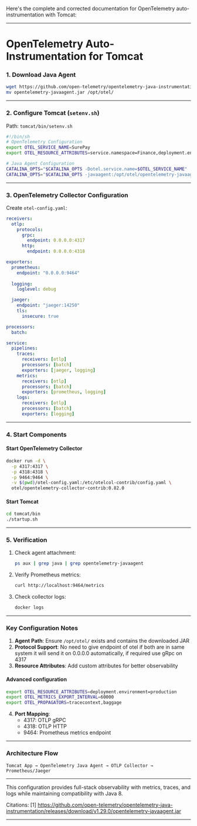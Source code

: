 Here's the complete and corrected documentation for OpenTelemetry auto-instrumentation with Tomcat:

---

# **OpenTelemetry Auto-Instrumentation for Tomcat**

### **1. Download Java Agent**
```bash
wget https://github.com/open-telemetry/opentelemetry-java-instrumentation/releases/download/v1.29.0/opentelemetry-javaagent.jar
mv opentelemetry-javaagent.jar /opt/otel/
```

---

### **2. Configure Tomcat (`setenv.sh`)**
Path: `tomcat/bin/setenv.sh`
```sh
#!/bin/sh
# OpenTelemetry Configuration
export OTEL_SERVICE_NAME=SurePay
export OTEL_RESOURCE_ATTRIBUTES=service.namespace=Finance,deployment.environment=prod

# Java Agent Configuration
CATALINA_OPTS="$CATALINA_OPTS -Dotel.service.name=$OTEL_SERVICE_NAME"
CATALINA_OPTS="$CATALINA_OPTS -javaagent:/opt/otel/opentelemetry-javaagent.jar"
```

---

### **3. OpenTelemetry Collector Configuration**
Create `otel-config.yaml`:
```yaml
receivers:
  otlp:
    protocols:
      grpc:
        endpoint: 0.0.0.0:4317
      http:
        endpoint: 0.0.0.0:4318

exporters:
  prometheus:
    endpoint: "0.0.0.0:9464"
  
  logging:
    loglevel: debug

  jaeger:
    endpoint: "jaeger:14250"
    tls:
      insecure: true

processors:
  batch:

service:
  pipelines:
    traces:
      receivers: [otlp]
      processors: [batch]
      exporters: [jaeger, logging]
    metrics:
      receivers: [otlp]
      processors: [batch]
      exporters: [prometheus, logging]
    logs:
      receivers: [otlp]
      processors: [batch]
      exporters: [logging]
```

---

### **4. Start Components**
#### **Start OpenTelemetry Collector**
```bash
docker run -d \
  -p 4317:4317 \
  -p 4318:4318 \
  -p 9464:9464 \
  -v $(pwd)/otel-config.yaml:/etc/otelcol-contrib/config.yaml \
  otel/opentelemetry-collector-contrib:0.82.0
```

#### **Start Tomcat**
```bash
cd tomcat/bin
./startup.sh
```

---

### **5. Verification**
1. Check agent attachment:
   ```bash
   ps aux | grep java | grep opentelemetry-javaagent
   ```

2. Verify Prometheus metrics:
   ```bash
   curl http://localhost:9464/metrics
   ```

3. Check collector logs:
   ```bash
   docker logs 
   ```

---

### **Key Configuration Notes**
1. **Agent Path**: Ensure `/opt/otel/` exists and contains the downloaded JAR
2. **Protocol Support**: No need to give endpoint of otel if both are in same system it will send it on 0.0.0.0 automatically, if required use gRpc on 4317
3. **Resource Attributes**: Add custom attributes for better observability
#### Advanced configuration
```sh
export OTEL_RESOURCE_ATTRIBUTES=deployment.environment=production
export OTEL_METRICS_EXPORT_INTERVAL=60000
export OTEL_PROPAGATORS=tracecontext,baggage
```
4. **Port Mapping**:
   - 4317: OTLP gRPC
   - 4318: OTLP HTTP
   - 9464: Prometheus metrics endpoint

---

### **Architecture Flow**
```
Tomcat App → OpenTelemetry Java Agent → OTLP Collector → Prometheus/Jaeger
```

---

This configuration provides full-stack observability with metrics, traces, and logs while maintaining compatibility with Java 8.

Citations:
[1] https://github.com/open-telemetry/opentelemetry-java-instrumentation/releases/download/v1.29.0/opentelemetry-javaagent.jar

---
